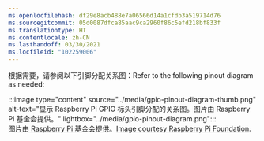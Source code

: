 ```yaml
---
ms.openlocfilehash: df29e8acb488e7a06566d14a1cfdb3a519714d76
ms.sourcegitcommit: 05d0087dfca85aac9ca2960f86c5efd218bf833f
ms.translationtype: HT
ms.contentlocale: zh-CN
ms.lasthandoff: 03/30/2021
ms.locfileid: "102259006"
---
```

<!--markdownlint-disable DOCSMD011 -->
<span data-ttu-id="03468-101">根据需要，请参阅以下引脚分配关系图：</span><span class="sxs-lookup"><span data-stu-id="03468-101">Refer to the following pinout diagram as needed:</span></span>

:::image type="content" source="../media/gpio-pinout-diagram-thumb.png" alt-text="显示 Raspberry Pi GPIO 标头引脚分配的关系图。图片由 Raspberry Pi 基金会提供。" lightbox="../media/gpio-pinout-diagram.png":::<br /><span data-ttu-id="03468-103">[图片由 Raspberry Pi 基金会提供](https://www.raspberrypi.org/documentation/usage/gpio/)。</span><span class="sxs-lookup"><span data-stu-id="03468-103">[Image courtesy Raspberry Pi Foundation](https://www.raspberrypi.org/documentation/usage/gpio/).</span></span>
